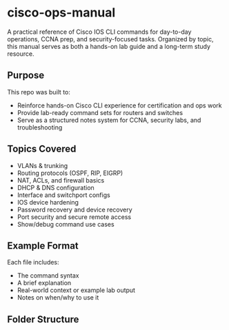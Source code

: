 # cisco-ops-manual

A practical reference of Cisco IOS CLI commands for day-to-day operations, CCNA prep, and security-focused tasks. Organized by topic, this manual serves as both a hands-on lab guide and a long-term study resource.

## Purpose

This repo was built to:

- Reinforce hands-on Cisco CLI experience for certification and ops work
- Provide lab-ready command sets for routers and switches
- Serve as a structured notes system for CCNA, security labs, and troubleshooting

## Topics Covered

- VLANs & trunking
- Routing protocols (OSPF, RIP, EIGRP)
- NAT, ACLs, and firewall basics
- DHCP & DNS configuration
- Interface and switchport configs
- IOS device hardening
- Password recovery and device recovery
- Port security and secure remote access
- Show/debug command use cases

## Example Format

Each file includes:
- The command syntax
- A brief explanation
- Real-world context or example lab output
- Notes on when/why to use it

## Folder Structure

